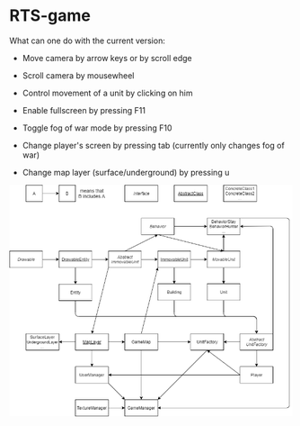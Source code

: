 # RTS-game

What can one do with the current version:

* Move camera by arrow keys or by scroll edge
* Scroll camera by mousewheel

* Control movement of a unit by clicking on him
* Enable fullscreen by pressing F11
* Toggle fog of war mode by pressing F10
* Change player's screen by pressing tab (currently only changes fog of war)
* Change map layer (surface/underground) by pressing u

![dependencies.png](dependencies.png "Object dependencies")
